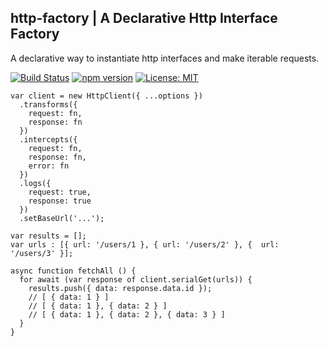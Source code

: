 ## http-factory | A Declarative Http Interface Factory
A declarative way to instantiate http interfaces and make iterable requests.

[![Build Status](https://travis-ci.org/MatthewZito/http-factory.svg?branch=master)](https://travis-ci.org/MatthewZito/http-factory)
[![npm version](https://badge.fury.io/js/http-factory.svg)](https://badge.fury.io/js/http-factory)
[![License: MIT](https://img.shields.io/badge/License-MIT-yellow.svg)](https://opensource.org/licenses/MIT)

```
var client = new HttpClient({ ...options })
  .transforms({
    request: fn,
    response: fn
  })
  .intercepts({
    request: fn,
    response: fn,
    error: fn
  })
  .logs({
    request: true,
    response: true
  })
  .setBaseUrl('...');

var results = [];
var urls : [{ url: '/users/1 }, { url: '/users/2' }, {  url: '/users/3' }];

async function fetchAll () {
  for await (var response of client.serialGet(urls)) {
    results.push({ data: response.data.id });
    // [ { data: 1 } ]
    // [ { data: 1 }, { data: 2 } ]
    // [ { data: 1 }, { data: 2 }, { data: 3 } ]
  }
}
```
